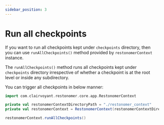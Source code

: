 ```yaml
---
sidebar_position: 3
---
```


# Run all checkpoints

If you want to run all checkpoints kept under `checkpoints` directory, then you can use `runAllCheckpoints()` method 
provided by `restonomerContext` instance.

The `runAllCheckpoints()` method runs all checkpoints kept under `checkpoints` directory irrespective of whether a 
checkpoint is at the root level or inside any subdirectory.

You can trigger all checkpoints in below manner:

```scala
import com.clairvoyant.restonomer.core.app.RestonomerContext

private val restonomerContextDirectoryPath = "./restonomer_context"
private val restonomerContext = RestonomerContext(restonomerContextDirectoryPath)

restonomerContext.runAllCheckpoints()
```

